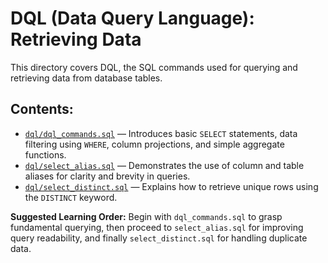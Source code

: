 # DQL (Data Query Language): Retrieving Data

This directory covers DQL, the SQL commands used for querying and retrieving data from database tables.

## Contents:

- [`dql/dql_commands.sql`](dql/dql_commands.sql) — Introduces basic `SELECT` statements, data filtering using `WHERE`, column projections, and simple aggregate functions.
- [`dql/select_alias.sql`](dql/select_alias.sql) — Demonstrates the use of column and table aliases for clarity and brevity in queries.
- [`dql/select_distinct.sql`](dql/select_distinct.sql) — Explains how to retrieve unique rows using the `DISTINCT` keyword.

**Suggested Learning Order:** Begin with `dql_commands.sql` to grasp fundamental querying, then proceed to `select_alias.sql` for improving query readability, and finally `select_distinct.sql` for handling duplicate data.
